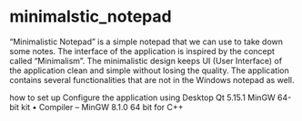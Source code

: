 # minimalstic_notepad
“Minimalistic Notepad” is a simple notepad that we can use to take down some notes. The interface of the application is inspired by the concept called “Minimalism”. The minimalistic design keeps UI (User Interface) of the application clean and simple without losing the quality. The application contains several functionalities that are not in the Windows notepad as well.


how to set up
Configure the application using Desktop Qt 5.15.1 MinGW 64-bit kit
• Compiler – MinGW 8.1.0 64 bit for C++
